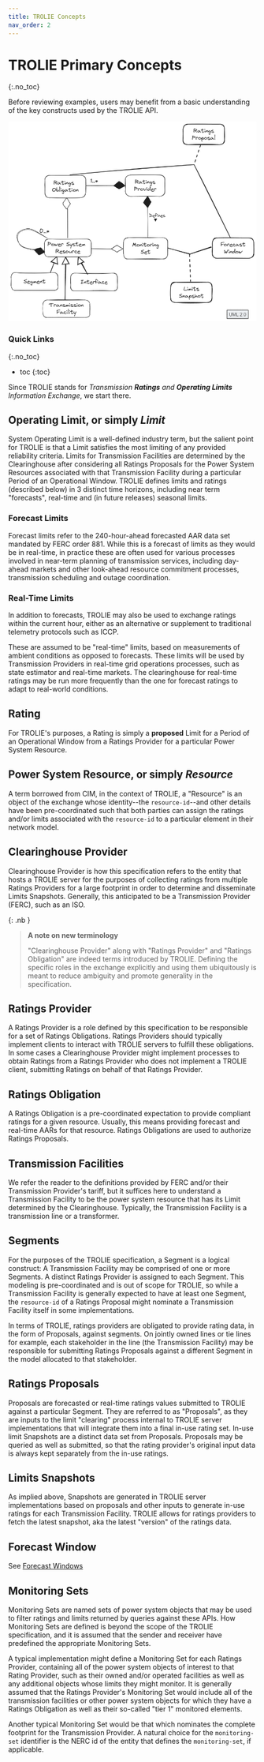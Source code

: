 ```yaml
---
title: TROLIE Concepts
nav_order: 2
---
```


# TROLIE Primary Concepts
{:.no_toc}

Before reviewing examples, users may benefit from a basic understanding of the
key constructs used by the TROLIE API.

![UML concept model](<images/data model.excalidraw.png>)

### Quick Links
{:.no_toc}

* toc
{:toc}

Since TROLIE stands for _Transmission **Ratings** and **Operating
Limits** Information Exchange_, we start there.

## Operating Limit, or simply _Limit_

System Operating Limit is a well-defined industry term, but the salient point
for TROLIE is that a Limit satisfies the most limiting of any provided
reliability criteria. Limits for Transmission Facilities are determined by the
Clearinghouse after considering all Ratings Proposals for the Power System
Resources associated with that Transmission Facility during a particular Period
of an Operational Window.  TROLIE defines limits and ratings (described below) in 
3 distinct time horizons, including near term "forecasts", real-time and (in future 
releases) seasonal limits.  

### Forecast Limits

Forecast limits refer to the 240-hour-ahead forecasted AAR data set
mandated by FERC order 881.  While this is a forecast of limits as they would be
in real-time, in practice these are often used for various processes involved in 
near-term planning of transmission services, including day-ahead markets and other 
look-ahead resource commitment processes, transmission scheduling and outage 
coordination.  

### Real-Time Limits

In addition to forecasts, TROLIE may also be used to exchange ratings within the 
current hour, either as an alternative or supplement to traditional telemetry 
protocols such as ICCP.  

These are assumed to be "real-time" limits, based on measurements
of ambient conditions as opposed to forecasts.  These limits will be 
used by Transmission Providers in real-time grid operations processes, 
such as state estimator and real-time markets.  The clearinghouse for real-time ratings
may be run more frequently than the one for forecast ratings to adapt to real-world 
conditions.  


## Rating

For TROLIE's purposes, a Rating is simply a **proposed** Limit for a Period of
an Operational Window from a Ratings Provider for a particular Power System
Resource.

## Power System Resource, or simply _Resource_

A term borrowed from CIM, in the context of TROLIE, a "Resource" is an object of
the exchange whose identity--the `resource-id`--and other details have been
pre-coordinated such that both parties can assign the ratings and/or limits
associated with the `resource-id` to a particular element in their network
model.

## Clearinghouse Provider

Clearinghouse Provider is how this specification refers to the entity that hosts
a TROLIE server for the purposes of collecting ratings from multiple Ratings
Providers for a large footprint in order to determine and disseminate Limits
Snapshots. Generally, this anticipated to be a Transmission Provider (FERC), such
as an ISO.

{: .nb }
> **A note on new terminology**
>
> "Clearinghouse Provider" along with "Ratings Provider" and "Ratings Obligation"
> are indeed terms introduced by TROLIE. Defining the specific roles in the
> exchange explicitly and using them ubiquitously is meant to reduce ambiguity
> and promote generality in the specification.

## Ratings Provider

A Ratings Provider is a role defined by this specification to be responsible for
a set of Ratings Obligations. Ratings Providers should typically implement
clients to interact with TROLIE servers to fulfill these obligations. In some
cases a Clearinghouse Provider might implement processes to obtain Ratings from
a Ratings Provider who does not implement a TROLIE client, submitting Ratings on
behalf of that Ratings Provider.


## Ratings Obligation

A Ratings Obligation is a pre-coordinated expectation to provide compliant
ratings for a given resource. Usually, this means providing forecast and
real-time AARs for that resource. Ratings Obligations are used to authorize
Ratings Proposals.

## Transmission Facilities

We refer the reader to the definitions provided by FERC and/or their
Transmission Provider's tariff, but it suffices here to understand a
Transmission Facility to be the power system resource that has its Limit
determined by the Clearinghouse. Typically, the Transmission Facility is a
transmission line or a transformer.

## Segments

For the purposes of the TROLIE specification, a Segment is a logical construct:
A Transmission Facility may be comprised of one or more Segments. A distinct
Ratings Provider is assigned to each Segment. This modeling is pre-coordinated
and is out of scope for TROLIE, so while a Transmission Facility is generally
expected to have at least one Segment, the `resource-id` of a Ratings Proposal
might nominate a Transmission Facility itself in some implementations.

In terms of TROLIE, ratings providers are obligated to provide rating data, in
the form of Proposals, against segments. On jointly owned lines or tie lines for
example, each stakeholder in the line (the Transmission Facility) may be
responsible for submitting Ratings Proposals against a different Segment in the
model allocated to that stakeholder.


## Ratings Proposals

Proposals are forecasted or real-time ratings values submitted to TROLIE against
a particular Segment. They are referred to as "Proposals", as they are inputs
to the limit "clearing" process internal to TROLIE server implementations that
will integrate them into a final in-use rating set. In-use limit Snapshots are
a distinct data set from Proposals. Proposals may be queried as well as
submitted, so that the rating provider's original input data is always kept
separately from the in-use ratings.

## Limits Snapshots

As implied above, Snapshots are generated in TROLIE server implementations based
on proposals and other inputs to generate in-use ratings for each Transmission
Facility. TROLIE allows for ratings providers to fetch the latest snapshot, aka
the latest "version" of the ratings data.

## Forecast Window

See [Forecast Windows](/articles/forecast-windows)

## Monitoring Sets

Monitoring Sets are named sets of power system objects that may be used to
filter ratings and limits returned by queries against these APIs. How Monitoring
Sets are defined is beyond the scope of the TROLIE specification, and it is
assumed that the sender and receiver have predefined the appropriate Monitoring
Sets.

A typical implementation might define a Monitoring Set for each Ratings
Provider, containing all of the power system objects of interest to that Rating
Provider, such as their owned and/or operated facilities as well as any
additional objects whose limits they might monitor. It is generally assumed that
the Ratings Provider's Monitoring Set would include all of the transmission
facilities or other power system objects for which they have a Ratings
Obligation as well as their so-called "tier 1" monitored elements.

Another typical Monitoring Set would be that which nominates the complete
footprint for the Transmission Provider. A natural choice for the
`monitoring-set` identifier is the NERC id of the entity that defines the
`monitoring-set`, if applicable.
